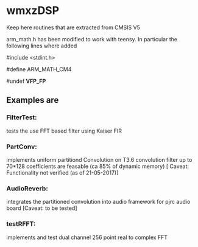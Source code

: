 # wmxzDSP
Keep here routines that are extracted from CMSIS V5


arm_math.h has been modified to work with teensy. In particular the following lines where added

#include <stdint.h>

#define ARM_MATH_CM4

#undef __VFP_FP__



## Examples are

### FilterTest: 
tests the use FFT based filter using Kaiser FIR
### PartConv:
implements uniform partitiond Convolution
on T3.6 convolution filter up to 70*128 coefficients are feasable (ca 85% of dynamic memory) 
[ Caveat: Functionality not verified (as of 21-05-2017)]
### AudioReverb:
integrates the partitioned convolution into audio framework for pjrc audio board 
[Caveat: to be tested]
### testRFFT:
implements and test dual channel 256 point real to complex FFT 
